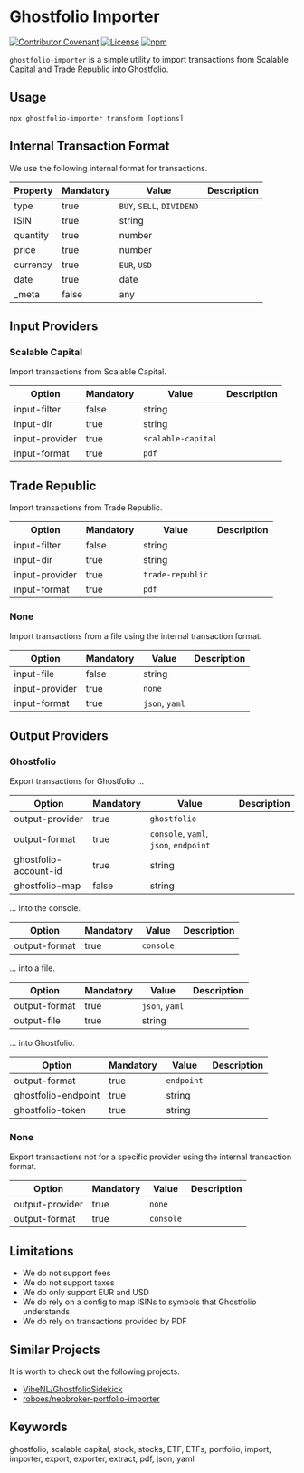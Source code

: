# Ghostfolio Importer

[![Contributor Covenant](https://img.shields.io/badge/Contributor%20Covenant-2.0-blue.svg)](https://vintner.opentosca.org/code-of-conduct)
[![License](https://img.shields.io/badge/License-Apache_2.0-blue.svg)](https://opensource.org/licenses/Apache-2.0)
[![npm](https://img.shields.io/badge/npm-ghostfolio--importer-blue)](https://www.npmjs.com/package/ghostfolio-importer)

`ghostfolio-importer` is a simple utility to import transactions from Scalable Capital and Trade Republic into Ghostfolio.

## Usage

```
npx ghostfolio-importer transform [options]
```

## Internal Transaction Format

We use the following internal format for transactions.

| Property | Mandatory | Value                     | Description |
|----------|-----------|---------------------------|-------------|
| type     | true      | `BUY`, `SELL`, `DIVIDEND` |             |
| ISIN     | true      | string                    |             |
| quantity | true      | number                    |             |
| price    | true      | number                    |             |
| currency | true      | `EUR`, `USD`              |             |
| date     | true      | date                      |             |
| _meta    | false     | any                       |             |

## Input Providers

### Scalable Capital

Import transactions from Scalable Capital.

| Option         | Mandatory | Value              | Description |
| -------------- | --------- | ------------------ | ----------- |
| input-filter   | false     | string             |             |
| input-dir      | true      | string             |             |
| input-provider | true      | `scalable-capital` |             |
| input-format   | true      | `pdf`              |             |

## Trade Republic

Import transactions from Trade Republic.

| Option         | Mandatory | Value            | Description |
| -------------- | --------- | ---------------- | ----------- |
| input-filter   | false     | string           |             |
| input-dir      | true      | string           |             |
| input-provider | true      | `trade-republic` |             |
| input-format   | true      | `pdf`            |             |

### None

Import transactions from a file using the internal transaction format.

| Option         | Mandatory | Value          | Description |
| -------------- | --------- | -------------- | ----------- |
| input-file     | false     | string         |             |
| input-provider | true      | `none`         |             |
| input-format   | true      | `json`, `yaml` |             |

## Output Providers

### Ghostfolio

Export transactions for Ghostfolio ...

| Option                | Mandatory | Value                                 | Description |
| --------------------- | --------- | ------------------------------------- | ----------- |
| output-provider       | true      | `ghostfolio`                          |             |
| output-format         | true      | `console`, `yaml`, `json`, `endpoint` |             |
| ghostfolio-account-id | true      | string                                |             |
| ghostfolio-map        | false     | string                                |             |

... into the console.

| Option        | Mandatory | Value     | Description |
| ------------- | --------- | --------- | ----------- |
| output-format | true      | `console` |             |

... into a file.

| Option        | Mandatory | Value          | Description |
| ------------- | --------- | -------------- | ----------- |
| output-format | true      | `json`, `yaml` |             |
| output-file   | true      | string         |             |

... into Ghostfolio.

| Option              | Mandatory | Value      | Description |
| ------------------- | --------- | ---------- | ----------- |
| output-format       | true      | `endpoint` |             |
| ghostfolio-endpoint | true      | string     |             |
| ghostfolio-token    | true      | string     |             |

### None

Export transactions not for a specific provider using the internal transaction format.

| Option          | Mandatory | Value     | Description |
| --------------- | --------- | --------- | ----------- |
| output-provider | true      | `none`    |             |
| output-format   | true      | `console` |             |

## Limitations

-   We do not support fees
-   We do not support taxes
-   We do only support EUR and USD
-   We do rely on a config to map ISINs to symbols that Ghostfolio understands
-   We do rely on transactions provided by PDF

## Similar Projects

It is worth to check out the following projects.

-   [VibeNL/GhostfolioSidekick](https://github.com/VibeNL/GhostfolioSidekick)
-   [roboes/neobroker-portfolio-importer](https://github.com/roboes/neobroker-portfolio-importer)

## Keywords

ghostfolio, scalable capital, stock, stocks, ETF, ETFs, portfolio, import, importer, export, exporter, extract, pdf, json, yaml
